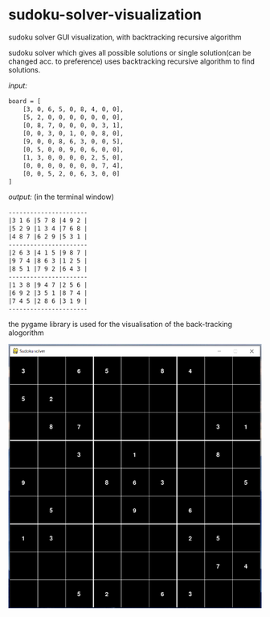 # sudoku-solver-visualization
sudoku solver GUI visualization, with backtracking recursive algorithm

sudoku solver which gives all possible solutions or single solution(can be changed acc. to preference)
uses backtracking recursive algorithm to find solutions.

*input:*
```
board = [
    [3, 0, 6, 5, 0, 8, 4, 0, 0],
    [5, 2, 0, 0, 0, 0, 0, 0, 0],
    [0, 8, 7, 0, 0, 0, 0, 3, 1],
    [0, 0, 3, 0, 1, 0, 0, 8, 0],
    [9, 0, 0, 8, 6, 3, 0, 0, 5],
    [0, 5, 0, 0, 9, 0, 6, 0, 0],
    [1, 3, 0, 0, 0, 0, 2, 5, 0],
    [0, 0, 0, 0, 0, 0, 0, 7, 4],
    [0, 0, 5, 2, 0, 6, 3, 0, 0]
]
```

*output:* (in the terminal window)
```
----------------------
|3 1 6 |5 7 8 |4 9 2 |
|5 2 9 |1 3 4 |7 6 8 |
|4 8 7 |6 2 9 |5 3 1 |
----------------------
|2 6 3 |4 1 5 |9 8 7 |
|9 7 4 |8 6 3 |1 2 5 |
|8 5 1 |7 9 2 |6 4 3 |
----------------------
|1 3 8 |9 4 7 |2 5 6 |
|6 9 2 |3 5 1 |8 7 4 |
|7 4 5 |2 8 6 |3 1 9 |
----------------------
```

the pygame library is used for the visualisation of the back-tracking alogorithm

![](images/sudoku%20solver%20demo.png)
